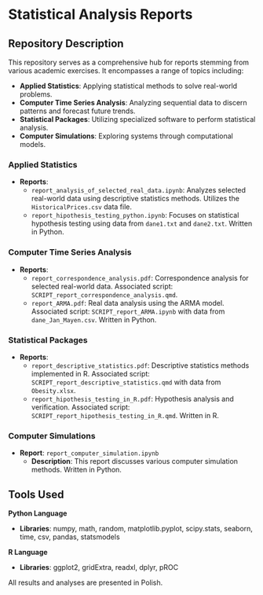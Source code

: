# Statistical Analysis Reports

## Repository Description
This repository serves as a comprehensive hub for  reports stemming from various academic exercises. It encompasses a range of topics including:

- **Applied Statistics**: Applying statistical methods to solve real-world problems.
- **Computer Time Series Analysis**: Analyzing sequential data to discern patterns and forecast future trends.
- **Statistical Packages**: Utilizing specialized software to perform  statistical analysis.
- **Computer Simulations**: Exploring  systems through computational models.
  
### Applied Statistics
- **Reports**:
  - `report_analysis_of_selected_real_data.ipynb`: Analyzes selected real-world data using descriptive statistics methods. Utilizes the `HistoricalPrices.csv` data file.
  - `report_hipothesis_testing_python.ipynb`: Focuses on statistical hypothesis testing using data from `dane1.txt` and `dane2.txt`. Written in Python.

### Computer Time Series Analysis
- **Reports**:
  - `report_correspondence_analysis.pdf`: Correspondence analysis for selected real-world data. Associated script: `SCRIPT_report_correspondence_analysis.qmd`.
  - `report_ARMA.pdf`: Real data analysis using the ARMA model. Associated script: `SCRIPT_report_ARMA.ipynb` with data from `dane_Jan_Mayen.csv`. Written in Python.

### Statistical Packages
- **Reports**:
  - `report_descriptive_statistics.pdf`: Descriptive statistics methods implemented in R. Associated script: `SCRIPT_report_descriptive_statistics.qmd` with data from `Obesity.xlsx`.
  - `report_hipothesis_testing_in_R.pdf`: Hypothesis analysis and verification. Associated script: `SCRIPT_report_hipothesis_testing_in_R.qmd`. Written in R.

### Computer Simulations
- **Report**: `report_computer_simulation.ipynb`
  - **Description**: This report discusses various computer simulation methods. Written in Python.
 
## Tools Used
**Python Language**
- **Libraries**: numpy, math, random, matplotlib.pyplot, scipy.stats, seaborn, time, csv, pandas, statsmodels

**R Language**
- **Libraries**: ggplot2, gridExtra, readxl, dplyr, pROC

All results and analyses are presented in Polish.

